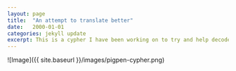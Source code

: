 ```yaml
---
layout: page
title:  "An attempt to translate better"
date:   2000-01-01
categories: jekyll update
excerpt: This is a cypher I have been working on to try and help decode more of our language.
---
```

![Image]({{ site.baseurl }}/images/pigpen-cypher.png)